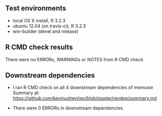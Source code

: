 ## Test environments
* local OS X install, R 3.2.3
* ubuntu 12.04 (on travis-ci), R 3.2.3
* win-builder (devel and release)

## R CMD check results
There were no ERRORs, WARNINGs or NOTES from R CMD check

## Downstream dependencies

* I ran R CMD check on all 4 downstream dependencies of memoise
  Summary at: https://github.com/kevinushey/rex/blob/master/revdep/summary.md

* There were 0 ERRORs in downstream dependencies.
